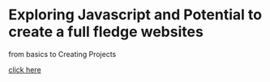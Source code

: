 # Exploring Javascript and Potential to create a full fledge websites
from basics to Creating Projects

[click here](https://github.com/Ashutosh-techbit/javascript/tree/main/07_projects)
